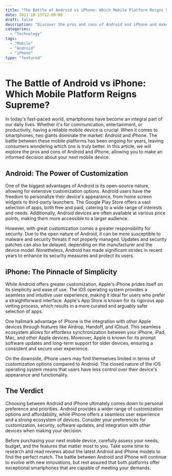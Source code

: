 ```yaml
--- 
title: "The Battle of Android vs iPhone: Which Mobile Platform Reigns Supreme?" 
date: 2021-10-15T12:00:00 
draft: false 
description: "Discover the pros and cons of Android and iPhone and make an informed decision about your next mobile device." 
categories: 
  - "Technology" 
tags: 
  - "Mobile" 
  - "Android" 
  - "iPhone" 
type: "featured" 
--- 
```


# The Battle of Android vs iPhone: Which Mobile Platform Reigns Supreme?

In today's fast-paced world, smartphones have become an integral part of our daily lives. Whether it's for communication, entertainment, or productivity, having a reliable mobile device is crucial. When it comes to smartphones, two giants dominate the market: Android and iPhone. The battle between these mobile platforms has been ongoing for years, leaving consumers wondering which one is truly better. In this article, we will explore the pros and cons of Android and iPhone, allowing you to make an informed decision about your next mobile device.

## Android: The Power of Customization

One of the biggest advantages of Android is its open-source nature, allowing for extensive customization options. Android users have the freedom to personalize their device's appearance, from home screen widgets to third-party launchers. The Google Play Store offers a vast selection of apps, both free and paid, catering to a wide range of interests and needs. Additionally, Android devices are often available at various price points, making them more accessible to a larger audience.

However, with great customization comes a greater responsibility for security. Due to the open nature of Android, it can be more susceptible to malware and security threats if not properly managed. Updates and security patches can also be delayed, depending on the manufacturer and the device model. Nonetheless, Android has made significant strides in recent years to enhance its security measures and protect its users.

## iPhone: The Pinnacle of Simplicity

While Android offers greater customization, Apple's iPhone prides itself on its simplicity and ease of use. The iOS operating system provides a seamless and intuitive user experience, making it ideal for users who prefer a straightforward interface. Apple's App Store is known for its rigorous app vetting process, which results in a more curated and arguably safer selection of apps.

One hallmark advantage of iPhone is the integration with other Apple devices through features like Airdrop, Handoff, and iCloud. This seamless ecosystem allows for effortless synchronization between your iPhone, iPad, Mac, and other Apple devices. Moreover, Apple is known for its prompt software updates and long-term support for older devices, ensuring a consistent and secure user experience.

On the downside, iPhone users may find themselves limited in terms of customization options compared to Android. The closed nature of the iOS operating system means that users have less control over their device's appearance and functionality.

## The Verdict

Choosing between Android and iPhone ultimately comes down to personal preference and priorities. Android provides a wider range of customization options and affordability, while iPhone offers a seamless user experience and a strong ecosystem of devices. Consider your preferences for customization, security, software updates, and integration with other devices when making your decision.

Before purchasing your next mobile device, carefully assess your needs, budget, and the features that matter most to you. Take some time to research and read reviews about the latest Android and iPhone models to find the perfect match. The battle between Android and iPhone will continue to evolve with new innovations, but rest assured that both platforms offer exceptional smartphones that are capable of meeting your demands.

